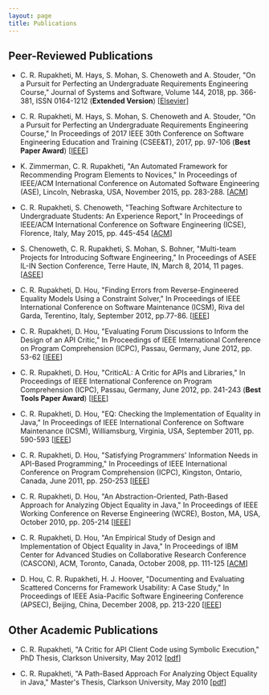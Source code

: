 ```yaml
---
layout: page
title: Publications
---
```


## Peer-Reviewed Publications
- C. R. Rupakheti, M. Hays, S. Mohan, S. Chenoweth and A. Stouder, "On a Pursuit for Perfecting an Undergraduate Requirements Engineering Course," Journal of Systems and Software, Volume 144, 2018, pp. 366-381, ISSN 0164-1212 (**Extended Version**) [[Elsevier](https://www.sciencedirect.com/science/article/pii/S0164121218301390)]

- C. R. Rupakheti, M. Hays, S. Mohan, S. Chenoweth and A. Stouder, "On a Pursuit for Perfecting an Undergraduate Requirements Engineering Course," In Proceedings of 2017 IEEE 30th Conference on Software Engineering Education and Training (CSEE&T), 2017, pp. 97-106 (**Best Paper Award**) [[IEEE](https://ieeexplore.ieee.org/document/8166688)]

- K. Zimmerman, C. R. Rupakheti, "An Automated Framework for Recommending Program Elements to Novices," In Proceedings of IEEE/ACM International Conference on Automated Software Engineering (ASE), Lincoln, Nebraska, USA, November 2015, pp. 283-288. [[ACM](https://dl.acm.org/doi/10.1109/ASE.2015.54)]

- C. R. Rupakheti, S. Chenoweth, "Teaching Software Architecture to Undergraduate Students: An Experience Report," In Proceedings of IEEE/ACM International Conference on Software Engineering (ICSE), Florence, Italy, May 2015, pp. 445-454 [[ACM](https://dl.acm.org/doi/10.5555/2819009.2819079)]

- S. Chenoweth, C. R. Rupakheti, S. Mohan, S. Bohner, "Multi-team Projects for Introducing Software Engineering," In Proceedings of ASEE IL-IN Section Conference, Terre Haute, IN, March 8, 2014, 11 pages. [[ASEE]()]

- C. R. Rupakheti, D. Hou, "Finding Errors from Reverse-Engineered Equality Models Using a Constraint Solver," In Proceedings of IEEE International Conference on Software Maintenance (ICSM), Riva del Garda, Terentino, Italy, September 2012, pp.77-86. [[IEEE](https://ieeexplore.ieee.org/document/6405256)]

- C. R. Rupakheti, D. Hou, "Evaluating Forum Discussions to Inform the Design of an API Critic," In Proceedings of IEEE International Conference on Program Comprehension (ICPC), Passau, Germany, June 2012, pp. 53-62 [[IEEE](https://ieeexplore.ieee.org/document/6240509)]

- C. R. Rupakheti, D. Hou, "CriticAL: A Critic for APIs and Libraries," In Proceedings of IEEE International Conference on Program Comprehension (ICPC), Passau, Germany, June 2012, pp. 241-243 (**Best Tools Paper Award**) [[IEEE](https://ieeexplore.ieee.org/document/6240493)]

- C. R. Rupakheti, D. Hou, "EQ: Checking the Implementation of Equality in Java," In Proceedings of IEEE International Conference on Software Maintenance (ICSM), Williamsburg, Virginia, USA, September 2011, pp. 590-593 [[IEEE](https://ieeexplore.ieee.org/document/6080837)]

- C. R. Rupakheti, D. Hou, "Satisfying Programmers' Information Needs in API-Based Programming," In Proceedings of IEEE International Conference on Program Comprehension (ICPC), Kingston, Ontario, Canada, June 2011, pp. 250-253 [[IEEE](https://ieeexplore.ieee.org/document/5970174)]

- C. R. Rupakheti, D. Hou, "An Abstraction-Oriented, Path-Based Approach for Analyzing Object Equality in Java," In Proceedings of IEEE Working Conference on Reverse Engineering (WCRE), Boston, MA, USA, October 2010, pp. 205-214 [[IEEE](https://ieeexplore.ieee.org/document/5645560)]

- C. R. Rupakheti, D. Hou, "An Empirical Study of Design and Implementation of Object Equality in Java," In Proceedings of IBM Center for Advanced Studies on Collaborative Research Conference (CASCON), ACM, Toronto, Canada, October 2008, pp. 111-125 [[ACM](https://dl.acm.org/doi/10.1145/1463788.1463800)]

- D. Hou, C. R. Rupakheti, H. J. Hoover, "Documenting and Evaluating Scattered Concerns for Framework Usability: A Case Study," In Proceedings of IEEE Asia-Pacific Software Engineering Conference (APSEC), Beijing, China, December 2008, pp. 213-220 [[IEEE](https://ieeexplore.ieee.org/document/4724550)]

## Other Academic Publications

- C. R. Rupakheti, "A Critic for API Client Code using Symbolic Execution," PhD Thesis, Clarkson University, May 2012 [[pdf](assets/files/critic-thesis.pdf)]

- C. R. Rupakheti, "A Path-Based Approach For Analyzing Object Equality in Java," Master's Thesis, Clarkson University, May 2010 [[pdf](assets/files/eq-thesis.pdf)]
